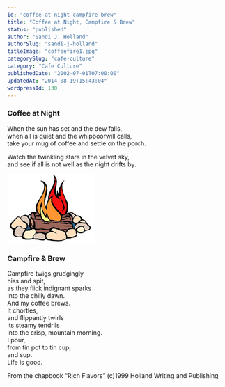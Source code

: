 ```yaml
---
id: "coffee-at-night-campfire-brew"
title: "Coffee at Night, Campfire & Brew"
status: "published"
author: "Sandi J. Holland"
authorSlug: "sandi-j-holland"
titleImage: "coffeefire1.jpg"
categorySlug: "cafe-culture"
category: "Cafe Culture"
publishedDate: "2002-07-01T07:00:00"
updatedAt: "2014-08-19T15:43:04"
wordpressId: 130
---
```


### Coffee at Night

When the sun has set and the dew falls,  
when all is quiet and the whippoorwill calls,  
take your mug of coffee and settle on the porch.

Watch the twinkling stars in the velvet sky,  
and see if all is not well as the night drifts by.

![coffee fire](coffeefire1.jpg)

### Campfire & Brew

Campfire twigs grudgingly  
hiss and spit,  
as they flick indignant sparks  
into the chilly dawn.  
And my coffee brews.  
It chortles,  
and flippantly twirls  
its steamy tendrils  
into the crisp, mountain morning.  
I pour,  
from tin pot to tin cup,  
and sup.  
Life is good.

From the chapbook “Rich Flavors” (c)1999 Holland Writing and Publishing
